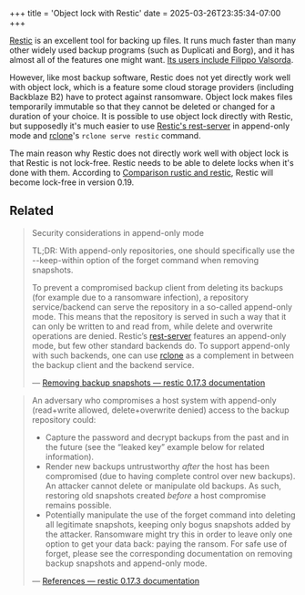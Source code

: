 +++
title = 'Object lock with Restic'
date = 2025-03-26T23:35:34-07:00
+++

[Restic](https://restic.net/) is an excellent tool for backing up files. It runs much faster than many other widely used backup programs (such as Duplicati and Borg), and it has almost all of the features one might want. [Its users include Filippo Valsorda](https://words.filippo.io/restic-cryptography/). 

However, like most backup software, Restic does not yet directly work well with object lock, which is a feature some cloud storage providers (including Backblaze B2) have to protect against ransomware. Object lock makes files temporarily immutable so that they cannot be deleted or changed for a duration of your choice. It is possible to use object lock directly with Restic, but supposedly it's much easier to use [Restic's rest-server](https://github.com/restic/rest-server/) in append-only mode and [rclone](https://rclone.org/commands/rclone_serve_restic/)'s `rclone serve restic` command.

The main reason why Restic does not directly work well with object lock is that Restic is not lock-free. Restic needs to be able to delete locks when it's done with them. According to [Comparison rustic and restic](https://rustic.cli.rs/docs/comparison-restic.html), Restic will become lock-free in version 0.19.

## Related

> Security considerations in append-only mode
> 
> TL;DR: With append-only repositories, one should specifically use the \--keep-within option of the forget command when removing snapshots.
> 
> To prevent a compromised backup client from deleting its backups (for example due to a ransomware infection), a repository service/backend can serve the repository in a so-called append-only mode. This means that the repository is served in such a way that it can only be written to and read from, while delete and overwrite operations are denied. Restic’s [rest-server](https://github.com/restic/rest-server/) features an append-only mode, but few other standard backends do. To support append-only with such backends, one can use [rclone](https://rclone.org/commands/rclone_serve_restic/) as a complement in between the backup client and the backend service.
> 
> — [Removing backup snapshots — restic 0.17.3 documentation](https://restic.readthedocs.io/en/stable/060_forget.html#:~:text=with%20tag%20example.-,Security%20considerations%20in%20append,and%20the%20backend%20service.,-To%20remove%20snapshots)

> An adversary who compromises a host system with append-only (read+write allowed, delete+overwrite denied) access to the backup repository could:
> 
> - Capture the password and decrypt backups from the past and in the future (see the “leaked key” example below for related information).
> - Render new backups untrustworthy *after* the host has been compromised (due to having complete control over new backups). An attacker cannot delete or manipulate old backups. As such, restoring old snapshots created *before* a host compromise remains possible.
> - Potentially manipulate the use of the forget command into deleting all legitimate snapshots, keeping only bogus snapshots added by the attacker. Ransomware might try this in order to leave only one option to get your data back: paying the ransom. For safe use of forget, please see the corresponding documentation on removing backup snapshots and append-only mode.
> 
> — [References — restic 0.17.3 documentation](https://restic.readthedocs.io/en/stable/100_references.html#:~:text=detect%0Athis%20attack.-,An%20adversary%20who%20compromises,and%20append%2Donly%20mode.,-An%20adversary%20who)
